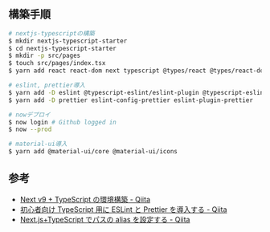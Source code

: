 ## 構築手順

```sh
# nextjs-typescriptの構築
$ mkdir nextjs-typescript-starter
$ cd nextjs-typescript-starter
$ mkdir -p src/pages
$ touch src/pages/index.tsx
$ yarn add react react-dom next typescript @types/react @types/react-dom @types/node

# eslint, prettier導入
$ yarn add -D eslint @typescript-eslint/eslint-plugin @typescript-eslint/parser
$ yarn add -D prettier eslint-config-prettier eslint-plugin-prettier

# nowデプロイ
$ now login # Github logged in
$ now --prod

# material-ui導入
$ yarn add @material-ui/core @material-ui/icons
```

## 参考

- [Next v9 + TypeScript の環境構築 - Qiita](https://qiita.com/natsuhiko/items/c6f18187fafed4776c22)
- [初心者向け TypeScript 用に ESLint と Prettier を導入する - Qiita](https://qiita.com/y-w/items/dcf5fb4af52e990109eb)
- [Next.js+TypeScript でパスの alias を設定する - Qiita](https://qiita.com/tatane616/items/e3ee99a181662ad6824b)
